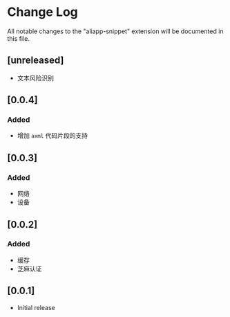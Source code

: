 # Change Log
All notable changes to the "aliapp-snippet" extension will be documented in this file.

## [unreleased]
- 文本风险识别

## [0.0.4]
### Added
- 增加 `axml` 代码片段的支持

## [0.0.3]
### Added
- 网络
- 设备

## [0.0.2]
### Added
- 缓存
- 芝麻认证

## [0.0.1]
- Initial release